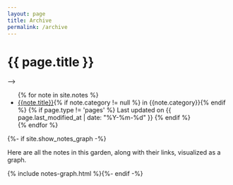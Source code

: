 ```yaml
---
layout: page
title: Archive
permalink: /archive
---
```


<style>
  .wrapper {
    max-width: 46em;
  }
</style>

<!-- <div id="search-searchbar"></div>

<div class="post-list" id="search-hits">
</div>
{% include algolia.html %}

-->
<h1>{{ page.title }}</h1> -->

<ul class="archive">
{% for note in site.notes %}
  <li>
    <a href="{{ note.url }}{%- if site.use_html_extension -%}.html{%- endif -%}" class="internal-link">
    {{note.title}}</a>{% if note.category != null %} in {{note.category}}{% endif %} 
     <time datetime="{{ page.last_modified_at | date_to_xmlschema }}">{% if page.type != 'pages' %}
      Last updated on {{ page.last_modified_at | date: "%Y-%m-%d" }}
      {% endif %}
    </time>
    <!-- <p>
        {% if note.summary %}
          {{ note.summary | strip_html | truncate: 50, "..." }}
        {% else %}
          {{ note.excerpt | strip_html | truncate: 50, "..." }}
        {% endif %}
    </P> -->
  </li>
{% endfor %}
</ul>

<section>
  {%- if site.show_notes_graph -%}<p>Here are all the notes in this garden, along with their links, visualized as a graph.</p>{% include notes-graph.html %}{%- endif -%}</section>